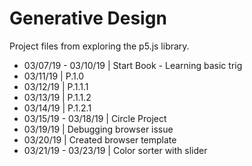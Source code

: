 # Generative Design
Project files from exploring the p5.js library.

* 03/07/19 - 03/10/19 | Start Book - Learning basic trig
* 03/11/19 | P.1.0
* 03/12/19 | P.1.1.1
* 03/13/19 | P.1.1.2
* 03/14/19 | P.1.2.1
* 03/15/19 - 03/18/19 | Circle Project
* 03/19/19 | Debugging browser issue
* 03/20/19 | Created browser template
* 03/21/19 - 03/23/19 | Color sorter with slider